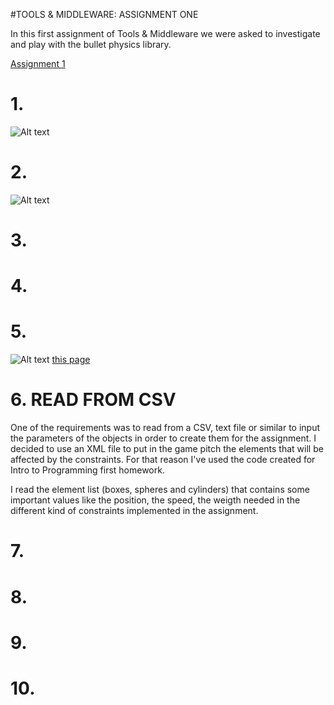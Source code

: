 #TOOLS & MIDDLEWARE: ASSIGNMENT ONE

In this first assignment of Tools & Middleware we were asked to investigate and play with the bullet physics library.



 [Assignment 1]()

# 1. 

![Alt text]()

# 2. 

![Alt text]()

# 3. 

# 4. 

# 5. 

![Alt text]()
<a href="http://bullet.googlecode.com/svn/trunk/Demos/ConstraintDemo/ConstraintDemo.cpp"> this page</a> 

# 6. READ FROM CSV

One of the requirements was to read from a CSV, text file or similar to input the parameters of the objects in order to create
them for the assignment. I decided to use an XML file to put in the game pitch the elements that will be affected by the constraints. 
For that reason I've used the code created for Intro to Programming first homework.

I read the element list (boxes, spheres and cylinders) that contains some important values like the position, the speed, the weigth 
needed in the different kind of constraints implemented in the assignment.

# 7. 

# 8. 

# 9. 

# 10. 